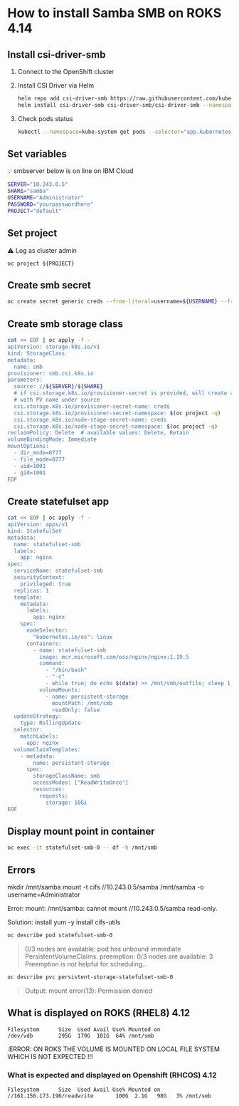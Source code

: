 # How to install Samba SMB on ROKS 4.14

## Install csi-driver-smb

1. Connect to the OpenShift cluster

1. Install CSI Driver via Helm

    ```sh
    helm repo add csi-driver-smb https://raw.githubusercontent.com/kubernetes-csi/csi-driver-smb/master/charts
    helm install csi-driver-smb csi-driver-smb/csi-driver-smb --namespace kube-system --version v1.14.0
    ```

1. Check pods status

    ```sh
    kubectl --namespace=kube-system get pods --selector="app.kubernetes.io/name=csi-driver-smb" --watch
    ```

## Set variables

:bulb: smbserver below is on line on IBM Cloud

```sh
SERVER="10.243.0.5"
SHARE="samba"
USERNAME="Administrator"
PASSWORD="yourpasswordhere"
PROJECT="default"
```

## Set project
:warning: Log as cluster admin
```
oc project ${PROJECT}
```

## Create smb secret

```sh
oc create secret generic creds --from-literal=username=${USERNAME} --from-literal=password=${PASSWORD} -n $(oc project -q)
```

## Create smb storage class

```sh
cat << EOF | oc apply -f -
apiVersion: storage.k8s.io/v1
kind: StorageClass
metadata:
  name: smb
provisioner: smb.csi.k8s.io
parameters:
  source: //${SERVER}/${SHARE}
  # if csi.storage.k8s.io/provisioner-secret is provided, will create a sub directory
  # with PV name under source
  csi.storage.k8s.io/provisioner-secret-name: creds
  csi.storage.k8s.io/provisioner-secret-namespace: $(oc project -q)
  csi.storage.k8s.io/node-stage-secret-name: creds
  csi.storage.k8s.io/node-stage-secret-namespace: $(oc project -q)
reclaimPolicy: Delete  # available values: Delete, Retain
volumeBindingMode: Immediate
mountOptions:
  - dir_mode=0777
  - file_mode=0777
  - uid=1001
  - gid=1001
EOF
```

## Create statefulset app

```sh
cat << EOF | oc apply -f -
apiVersion: apps/v1
kind: StatefulSet
metadata:
  name: statefulset-smb
  labels:
    app: nginx
spec:
  serviceName: statefulset-smb
  securityContext:
    privileged: true
  replicas: 1
  template:
    metadata:
      labels:
        app: nginx
    spec:
      nodeSelector:
        "kubernetes.io/os": linux
      containers:
        - name: statefulset-smb
          image: mcr.microsoft.com/oss/nginx/nginx:1.19.5
          command:
            - "/bin/bash"
            - "-c"
            - while true; do echo $(date) >> /mnt/smb/outfile; sleep 1; done
          volumeMounts:
            - name: persistent-storage
              mountPath: /mnt/smb
              readOnly: false
  updateStrategy:
    type: RollingUpdate
  selector:
    matchLabels:
      app: nginx
  volumeClaimTemplates:
    - metadata:
        name: persistent-storage
      spec:
        storageClassName: smb
        accessModes: ["ReadWriteOnce"]
        resources:
          requests:
            storage: 10Gi
EOF
```

## Display mount point in container

```sh
oc exec -it statefulset-smb-0 -- df -h /mnt/smb
```

## Errors

mkdir /mnt/samba
mount -t cifs //10.243.0.5/samba /mnt/samba -o username=Administrator

Error: mount: /mnt/samba: cannot mount //10.243.0.5/samba read-only.

Solution: install
yum -y install cifs-utils

```sh
oc describe pod statefulset-smb-0
```

> 0/3 nodes are available: pod has unbound immediate PersistentVolumeClaims. preemption: 0/3 nodes are available: 3 Preemption is not helpful for scheduling..

```sh
oc describe pvc persistent-storage-statefulset-smb-0
```

> Output: mount error(13): Permission denied

## What is displayed on ROKS (RHEL8) 4.12

```
Filesystem      Size  Used Avail Use% Mounted on
/dev/vdb        295G  179G  101G  64% /mnt/smb
```

:ERROR: ON ROKS THE VOLUME IS MOUNTED ON LOCAL FILE SYSTEM WHICH IS NOT EXPECTED !!!

### What is expected and displayed on Openshift (RHCOS) 4.12 

```
Filesystem      Size  Used Avail Use% Mounted on
//161.156.173.196/readwrite       100G  2.1G   98G   3% /mnt/smb
```